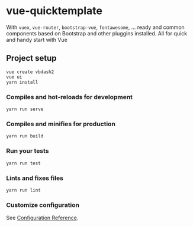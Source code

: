 # vue-quicktemplate
With `vuex`, `vue-router`, `bootstrap-vue`, `fontawesome`, ... ready and common components based on Bootstrap and other pluggins installed. 
All for quick and handy start with Vue 

## Project setup
```
vue create vbdash2
vue ui
yarn install
```

### Compiles and hot-reloads for development
```
yarn run serve
```

### Compiles and minifies for production
```
yarn run build
```

### Run your tests
```
yarn run test
```

### Lints and fixes files
```
yarn run lint
```

### Customize configuration
See [Configuration Reference](https://cli.vuejs.org/config/).
